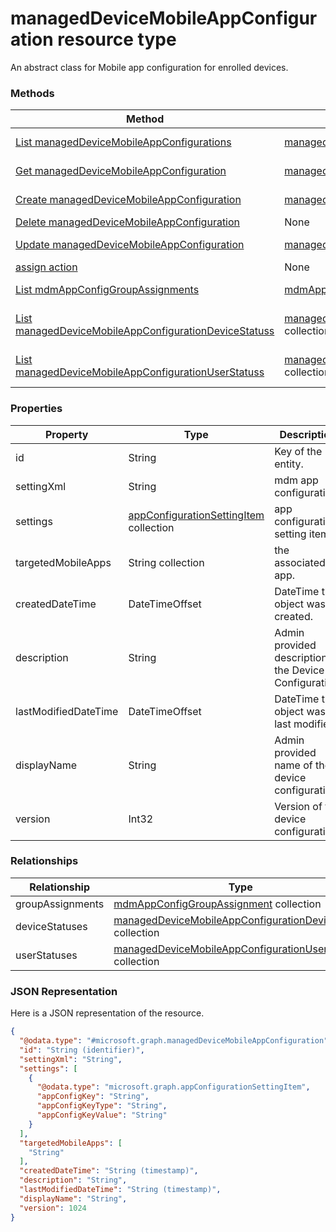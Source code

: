 ﻿# managedDeviceMobileAppConfiguration resource type

An abstract class for Mobile app configuration for enrolled devices.
### Methods
|Method|Return Type|Description|
|---|---|---|
|[List managedDeviceMobileAppConfigurations](../api/intune_apps_managedDeviceMobileAppConfiguration_list.md)|[managedDeviceMobileAppConfiguration](../resources/intune_apps_managedDeviceMobileAppConfiguration.md) collection|List properties and relationships of the [managedDeviceMobileAppConfiguration](../resources/intune_apps_managedDeviceMobileAppConfiguration.md) objects.|
|[Get managedDeviceMobileAppConfiguration](../api/intune_apps_managedDeviceMobileAppConfiguration_get.md)|[managedDeviceMobileAppConfiguration](../resources/intune_apps_managedDeviceMobileAppConfiguration.md)|Read properties and relationships of the [managedDeviceMobileAppConfiguration](../resources/intune_apps_managedDeviceMobileAppConfiguration.md) object.|
|[Create managedDeviceMobileAppConfiguration](../api/intune_apps_managedDeviceMobileAppConfiguration_create.md)|[managedDeviceMobileAppConfiguration](../resources/intune_apps_managedDeviceMobileAppConfiguration.md)|Create a new [managedDeviceMobileAppConfiguration](../resources/intune_apps_managedDeviceMobileAppConfiguration.md) object.|
|[Delete managedDeviceMobileAppConfiguration](../api/intune_apps_managedDeviceMobileAppConfiguration_delete.md)|None|Deletes a [managedDeviceMobileAppConfiguration](../resources/intune_apps_managedDeviceMobileAppConfiguration.md).|
|[Update managedDeviceMobileAppConfiguration](../api/intune_apps_managedDeviceMobileAppConfiguration_update.md)|[managedDeviceMobileAppConfiguration](../resources/intune_apps_managedDeviceMobileAppConfiguration.md)|Update the properties of a [managedDeviceMobileAppConfiguration](../resources/intune_apps_managedDeviceMobileAppConfiguration.md) object.|
|[assign action](../api/intune_apps_managedDeviceMobileAppConfiguration_assign.md)|None|Not yet documented|
|[List mdmAppConfigGroupAssignments](../api/intune_apps_managedDeviceMobileAppConfiguration_list_mdmAppConfigGroupAssignment.md)|[mdmAppConfigGroupAssignment](../resources/intune_apps_mdmAppConfigGroupAssignment.md) collection|Get the mdmAppConfigGroupAssignments from the groupAssignments navigation property.|
|[List managedDeviceMobileAppConfigurationDeviceStatuss](../api/intune_apps_managedDeviceMobileAppConfiguration_list_managedDeviceMobileAppConfigurationDeviceStatus.md)|[managedDeviceMobileAppConfigurationDeviceStatus](../resources/intune_apps_managedDeviceMobileAppConfigurationDeviceStatus.md) collection|Get the managedDeviceMobileAppConfigurationDeviceStatuss from the deviceStatuses navigation property.|
|[List managedDeviceMobileAppConfigurationUserStatuss](../api/intune_apps_managedDeviceMobileAppConfiguration_list_managedDeviceMobileAppConfigurationUserStatus.md)|[managedDeviceMobileAppConfigurationUserStatus](../resources/intune_apps_managedDeviceMobileAppConfigurationUserStatus.md) collection|Get the managedDeviceMobileAppConfigurationUserStatuss from the userStatuses navigation property.|

### Properties
|Property|Type|Description|
|---|---|---|
|id|String|Key of the entity.|
|settingXml|String|mdm app configuration.|
|settings|[appConfigurationSettingItem](../resources/intune_apps_appConfigurationSettingItem.md) collection|app configuration setting items.|
|targetedMobileApps|String collection|the associated app.|
|createdDateTime|DateTimeOffset|DateTime the object was created.|
|description|String|Admin provided description of the Device Configuration.|
|lastModifiedDateTime|DateTimeOffset|DateTime the object was last modified.|
|displayName|String|Admin provided name of the device configuration.|
|version|Int32|Version of the device configuration.|

### Relationships
|Relationship|Type|Description|
|---|---|---|
|groupAssignments|[mdmAppConfigGroupAssignment](../resources/intune_apps_mdmAppConfigGroupAssignment.md) collection|the associated group assignments.|
|deviceStatuses|[managedDeviceMobileAppConfigurationDeviceStatus](../resources/intune_apps_managedDeviceMobileAppConfigurationDeviceStatus.md) collection|List of ManagedDeviceMobileAppConfigurationDeviceStatus.|
|userStatuses|[managedDeviceMobileAppConfigurationUserStatus](../resources/intune_apps_managedDeviceMobileAppConfigurationUserStatus.md) collection|List of ManagedDeviceMobileAppConfigurationUserStatus.|

### JSON Representation
Here is a JSON representation of the resource.
<!-- {
  "blockType": "resource",
  "keyProperty": "id",
  "@odata.type": "microsoft.graph.managedDeviceMobileAppConfiguration"
}
-->
```json
{
  "@odata.type": "#microsoft.graph.managedDeviceMobileAppConfiguration",
  "id": "String (identifier)",
  "settingXml": "String",
  "settings": [
    {
      "@odata.type": "microsoft.graph.appConfigurationSettingItem",
      "appConfigKey": "String",
      "appConfigKeyType": "String",
      "appConfigKeyValue": "String"
    }
  ],
  "targetedMobileApps": [
    "String"
  ],
  "createdDateTime": "String (timestamp)",
  "description": "String",
  "lastModifiedDateTime": "String (timestamp)",
  "displayName": "String",
  "version": 1024
}
```



